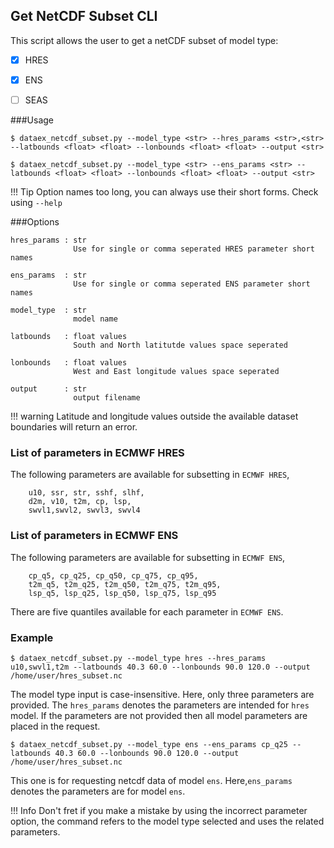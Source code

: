 ## Get NetCDF Subset CLI

This script allows the user to get a netCDF subset of model type:

* [X] HRES
* [X] ENS
* [ ] SEAS 


###Usage
```
$ dataex_netcdf_subset.py --model_type <str> --hres_params <str>,<str> --latbounds <float> <float> --lonbounds <float> <float> --output <str>

$ dataex_netcdf_subset.py --model_type <str> --ens_params <str> --latbounds <float> <float> --lonbounds <float> <float> --output <str>

```
!!! Tip
    Option names too long, you can always use their short forms. Check using `--help`
    
    
###Options

```
hres_params : str
              Use for single or comma seperated HRES parameter short names
              
ens_params  : str
              Use for single or comma seperated ENS parameter short names
              
model_type  : str
              model name
             
latbounds   : float values
              South and North latitutde values space seperated 
                
lonbounds   : float values 
              West and East longitude values space seperated 
           
output      : str
              output filename
```


!!! warning
    Latitude and longitude values outside the available dataset boundaries will return an error. 

### List of parameters in ECMWF HRES

The following parameters are available for subsetting in `ECMWF HRES`,

```
    u10, ssr, str, sshf, slhf,
    d2m, v10, t2m, cp, lsp,
    swvl1,swvl2, swvl3, swvl4
```

### List of parameters in ECMWF ENS

The following parameters are available for subsetting in `ECMWF ENS`,

```
    cp_q5, cp_q25, cp_q50, cp_q75, cp_q95,
    t2m_q5, t2m_q25, t2m_q50, t2m_q75, t2m_q95,
    lsp_q5, lsp_q25, lsp_q50, lsp_q75, lsp_q95
```
There are five quantiles available for each parameter in `ECMWF ENS`. 


### Example
```
$ dataex_netcdf_subset.py --model_type hres --hres_params u10,swvl1,t2m --latbounds 40.3 60.0 --lonbounds 90.0 120.0 --output /home/user/hres_subset.nc
```
The model type input is case-insensitive. Here, only three parameters are provided. The `hres_params` denotes the parameters are intended for `hres` model. If the parameters are not provided then all model parameters are placed in the request.

```
$ dataex_netcdf_subset.py --model_type ens --ens_params cp_q25 --latbounds 40.3 60.0 --lonbounds 90.0 120.0 --output /home/user/hres_subset.nc
```
This one is for requesting netcdf data of model `ens`. Here,`ens_params` denotes the parameters are for model `ens`. 

!!! Info
    Don't fret if you make a mistake by using the incorrect parameter option, the command refers to the model type selected and uses the related parameters. 

